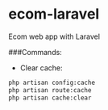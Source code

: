 # ecom-laravel
 Ecom web app with Laravel

###Commands:
- Clear cache:
```bash
php artisan config:cache
php artisan route:cache
php artisan cache:clear

```
